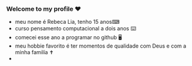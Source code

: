 ### Welcome to my profile ♥︎
- meu nome é Rebeca Lia, tenho 15 anos⌨
- curso pensamento computacional a dois anos ⌨️
- comecei esse ano a programar no github 🖥
- meu hobbie favorito é ter momentos de qualidade com Deus e com a minha familía ✝️
- 
